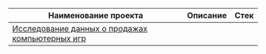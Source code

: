 | Наименование проекта | Описание | Стек |
|----------------------|----------|------|
| [Исследование данных о продажах компьютерных игр][1] | ||

[1]: /VideogameSales/README.md
